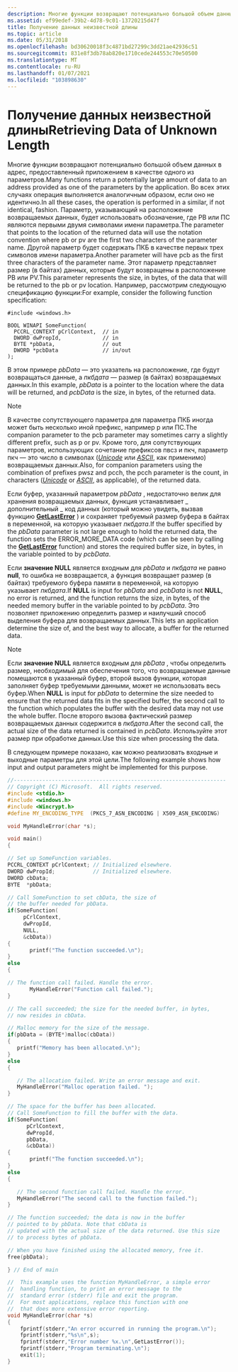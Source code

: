 ```yaml
---
description: Многие функции возвращают потенциально большой объем данных в адрес, предоставленный приложением в качестве одного из параметров.
ms.assetid: ef99edef-39b2-4d78-9c01-13720215d47f
title: Получение данных неизвестной длины
ms.topic: article
ms.date: 05/31/2018
ms.openlocfilehash: bd30620018f3c4871bd27299c3dd21ae42936c51
ms.sourcegitcommit: 831e8f3db78ab820e1710cede244553c70e50500
ms.translationtype: MT
ms.contentlocale: ru-RU
ms.lasthandoff: 01/07/2021
ms.locfileid: "103898630"
---
```

# <a name="retrieving-data-of-unknown-length"></a><span data-ttu-id="13eb2-103">Получение данных неизвестной длины</span><span class="sxs-lookup"><span data-stu-id="13eb2-103">Retrieving Data of Unknown Length</span></span>

<span data-ttu-id="13eb2-104">Многие функции возвращают потенциально большой объем данных в адрес, предоставленный приложением в качестве одного из параметров.</span><span class="sxs-lookup"><span data-stu-id="13eb2-104">Many functions return a potentially large amount of data to an address provided as one of the parameters by the application.</span></span> <span data-ttu-id="13eb2-105">Во всех этих случаях операция выполняется аналогичным образом, если оно не идентично.</span><span class="sxs-lookup"><span data-stu-id="13eb2-105">In all these cases, the operation is performed in a similar, if not identical, fashion.</span></span> <span data-ttu-id="13eb2-106">Параметр, указывающий на расположение возвращаемых данных, будет использовать обозначение, где PB или ПС являются первыми двумя символами имени параметра.</span><span class="sxs-lookup"><span data-stu-id="13eb2-106">The parameter that points to the location of the returned data will use the notation convention where pb or pv are the first two characters of the parameter name.</span></span> <span data-ttu-id="13eb2-107">Другой параметр будет содержать ПКБ в качестве первых трех символов имени параметра.</span><span class="sxs-lookup"><span data-stu-id="13eb2-107">Another parameter will have pcb as the first three characters of the parameter name.</span></span> <span data-ttu-id="13eb2-108">Этот параметр представляет размер (в байтах) данных, которые будут возвращены в расположение PB или PV.</span><span class="sxs-lookup"><span data-stu-id="13eb2-108">This parameter represents the size, in bytes, of the data that will be returned to the pb or pv location.</span></span> <span data-ttu-id="13eb2-109">Например, рассмотрим следующую спецификацию функции:</span><span class="sxs-lookup"><span data-stu-id="13eb2-109">For example, consider the following function specification:</span></span>

``` syntax
#include <windows.h>

BOOL WINAPI SomeFunction(
  PCCRL_CONTEXT pCrlContext,  // in
  DWORD dwPropId,             // in
  BYTE *pbData,               // out
  DWORD *pcbData              // in/out
);
```

<span data-ttu-id="13eb2-110">В этом примере *pbData* — это указатель на расположение, где будут возвращаться данные, а *пкбдата* — размер (в байтах) возвращаемых данных.</span><span class="sxs-lookup"><span data-stu-id="13eb2-110">In this example, *pbData* is a pointer to the location where the data will be returned, and *pcbData* is the size, in bytes, of the returned data.</span></span>

> [!Note]  
> <span data-ttu-id="13eb2-111">В качестве сопутствующего параметра для параметра ПКБ иногда может быть несколько иной префикс, например p или ПС.</span><span class="sxs-lookup"><span data-stu-id="13eb2-111">The companion parameter to the pcb parameter may sometimes carry a slightly different prefix, such as p or pv.</span></span> <span data-ttu-id="13eb2-112">Кроме того, для сопутствующих параметров, использующих сочетание префиксов пвсз и пкч, параметр пкч — это число в символах ([*Unicode*](../secgloss/u-gly.md) или [*ASCII*](../secgloss/a-gly.md), как применимо) возвращаемых данных.</span><span class="sxs-lookup"><span data-stu-id="13eb2-112">Also, for companion parameters using the combination of prefixes pwsz and pcch, the pcch parameter is the count, in characters ([*Unicode*](../secgloss/u-gly.md) or [*ASCII*](../secgloss/a-gly.md), as applicable), of the returned data.</span></span>

 

<span data-ttu-id="13eb2-113">Если буфер, указанный параметром *pbData* , недостаточно велик для хранения возвращаемых данных, функция устанавливает \_ дополнительный \_ код данных (который можно увидеть, вызвав функцию [**GetLastError**](/windows/win32/api/errhandlingapi/nf-errhandlingapi-getlasterror) ) и сохраняет требуемый размер буфера в байтах в переменной, на которую указывает *пкбдата*.</span><span class="sxs-lookup"><span data-stu-id="13eb2-113">If the buffer specified by the *pbData* parameter is not large enough to hold the returned data, the function sets the ERROR\_MORE\_DATA code (which can be seen by calling the [**GetLastError**](/windows/win32/api/errhandlingapi/nf-errhandlingapi-getlasterror) function) and stores the required buffer size, in bytes, in the variable pointed to by *pcbData*.</span></span>

<span data-ttu-id="13eb2-114">Если **значение NULL** является входным для *pbData* и *пкбдата* не равно **null**, то ошибка не возвращается, а функция возвращает размер (в байтах) требуемого буфера памяти в переменной, на которую указывает *пкбдата*.</span><span class="sxs-lookup"><span data-stu-id="13eb2-114">If **NULL** is input for *pbData* and *pcbData* is not **NULL**, no error is returned, and the function returns the size, in bytes, of the needed memory buffer in the variable pointed to by *pcbData*.</span></span> <span data-ttu-id="13eb2-115">Это позволяет приложению определить размер и наилучший способ выделения буфера для возвращаемых данных.</span><span class="sxs-lookup"><span data-stu-id="13eb2-115">This lets an application determine the size of, and the best way to allocate, a buffer for the returned data.</span></span>

> [!Note]  
> <span data-ttu-id="13eb2-116">Если **значение NULL** является входным для *pbData* , чтобы определить размер, необходимый для обеспечения того, что возвращаемые данные помещаются в указанный буфер, второй вызов функции, которая заполняет буфер требуемыми данными, может не использовать весь буфер.</span><span class="sxs-lookup"><span data-stu-id="13eb2-116">When **NULL** is input for *pbData* to determine the size needed to ensure that the returned data fits in the specified buffer, the second call to the function which populates the buffer with the desired data may not use the whole buffer.</span></span> <span data-ttu-id="13eb2-117">После второго вызова фактический размер возвращаемых данных содержится в *пкбдата*.</span><span class="sxs-lookup"><span data-stu-id="13eb2-117">After the second call, the actual size of the data returned is contained in *pcbData*.</span></span> <span data-ttu-id="13eb2-118">Используйте этот размер при обработке данных.</span><span class="sxs-lookup"><span data-stu-id="13eb2-118">Use this size when processing the data.</span></span>

 

<span data-ttu-id="13eb2-119">В следующем примере показано, как можно реализовать входные и выходные параметры для этой цели.</span><span class="sxs-lookup"><span data-stu-id="13eb2-119">The following example shows how input and output parameters might be implemented for this purpose.</span></span>


```C++
//-------------------------------------------------------------------
// Copyright (C) Microsoft.  All rights reserved.
#include <stdio.h>
#include <windows.h>
#include <Wincrypt.h>
#define MY_ENCODING_TYPE  (PKCS_7_ASN_ENCODING | X509_ASN_ENCODING)

void MyHandleError(char *s);

void main()
{

// Set up SomeFunction variables.
PCCRL_CONTEXT pCrlContext; // Initialized elsewhere.
DWORD dwPropId;            // Initialized elsewhere.
DWORD cbData;
BYTE  *pbData;

// Call SomeFunction to set cbData, the size of 
// the buffer needed for pbData.
if(SomeFunction(
     pCrlContext, 
     dwPropId, 
     NULL, 
     &cbData))
{
       printf("The function succeeded.\n");
}
else
{

// The function call failed. Handle the error.
       MyHandleError("Function call failed.");
}

// The call succeeded; the size for the needed buffer, in bytes, 
// now resides in cbData.

// Malloc memory for the size of the message.
if(pbData = (BYTE*)malloc(cbData))
{
   printf("Memory has been allocated.\n");
}
else
{

   // The allocation failed. Write an error message and exit.
   MyHandleError("Malloc operation failed. ");
}

// The space for the buffer has been allocated.
// Call SomeFunction to fill the buffer with the data.
if(SomeFunction(
      pCrlContext, 
      dwPropId, 
      pbData, 
      &cbData))
{
       printf("The function succeeded.\n");
}
else
{

   // The second function call failed. Handle the error.
   MyHandleError("The second call to the function failed.");
}

// The function succeeded; the data is now in the buffer
// pointed to by pbData. Note that cbData is
// updated with the actual size of the data returned. Use this size 
// to process bytes of pbData.

// When you have finished using the allocated memory, free it.
free(pbData);

} // End of main

//  This example uses the function MyHandleError, a simple error
//  handling function, to print an error message to the 
//  standard error (stderr) file and exit the program. 
//  For most applications, replace this function with one 
//  that does more extensive error reporting.
void MyHandleError(char *s)
{
    fprintf(stderr,"An error occurred in running the program.\n");
    fprintf(stderr,"%s\n",s);
    fprintf(stderr,"Error number %x.\n",GetLastError());
    fprintf(stderr,"Program terminating.\n");
    exit(1);
}
```



 

 
